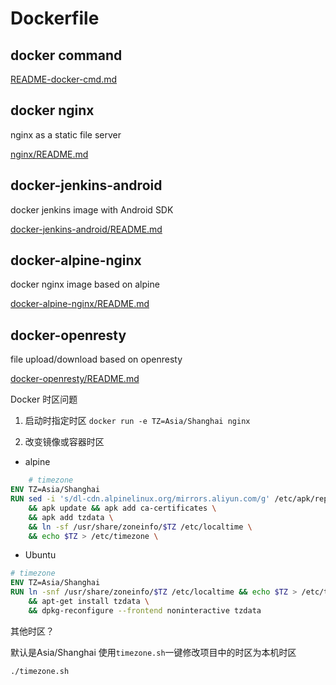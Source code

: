 # Dockerfile

## docker command
[README-docker-cmd.md](https://github.com/laxian/dockerfiles/blob/master/README-docker-cmd.md)

## docker nginx
nginx as a static file server

[nginx/README.md](https://github.com/laxian/dockerfiles/blob/master/nginx/README.md)

## docker-jenkins-android
docker jenkins image with Android SDK

[docker-jenkins-android/README.md](https://github.com/laxian/dockerfiles/blob/master/docker-jenkins-android/README.md)

## docker-alpine-nginx
docker nginx image based on alpine

[docker-alpine-nginx/README.md](https://github.com/laxian/dockerfiles/blob/master/docker-alpine-nginx/README.md)

## docker-openresty
file upload/download based on openresty

[docker-openresty/README.md](https://github.com/laxian/dockerfiles/blob/master/docker-openresty/README.md)

Docker 时区问题

1. 启动时指定时区
`docker run -e TZ=Asia/Shanghai nginx`

2. 改变镜像或容器时区

- alpine
```dockerfile
    # timezone
ENV TZ=Asia/Shanghai
RUN sed -i 's/dl-cdn.alpinelinux.org/mirrors.aliyun.com/g' /etc/apk/repositories \
    && apk update && apk add ca-certificates \
    && apk add tzdata \
    && ln -sf /usr/share/zoneinfo/$TZ /etc/localtime \
    && echo $TZ > /etc/timezone \
```

- Ubuntu
```dockerfile
# timezone
ENV TZ=Asia/Shanghai
RUN ln -snf /usr/share/zoneinfo/$TZ /etc/localtime && echo $TZ > /etc/timezone \
    && apt-get install tzdata \
    && dpkg-reconfigure --frontend noninteractive tzdata
```

其他时区？

默认是Asia/Shanghai
使用`timezone.sh`一键修改项目中的时区为本机时区
```shell
./timezone.sh
```